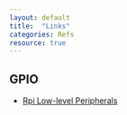 ```yaml
---
layout: default
title:  "Links"
categories: Refs
resource: true
---
```


## GPIO

* [Rpi Low-level Peripherals](http://elinux.org/Rpi_Low-level_peripherals)